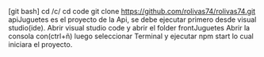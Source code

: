 [git bash]
cd /c/
cd code
git clone https://github.com/rolivas74/rolivas74.git
apiJuguetes es el proyecto de la Api, se debe ejecutar primero desde visual studio(ide).
Abrir visual studio code y abrir el folder frontJuguetes
Abrir la consola con(ctrl+ñ) luego seleccionar Terminal y ejecutar npm start lo cual iniciara el proyecto.
